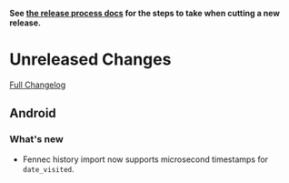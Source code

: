 **See [the release process docs](docs/howtos/cut-a-new-release.md) for the steps to take when cutting a new release.**

# Unreleased Changes

[Full Changelog](https://github.com/mozilla/application-services/compare/v0.41.0...master)

## Android

### What's new

- Fennec history import now supports microsecond timestamps for `date_visited`.
